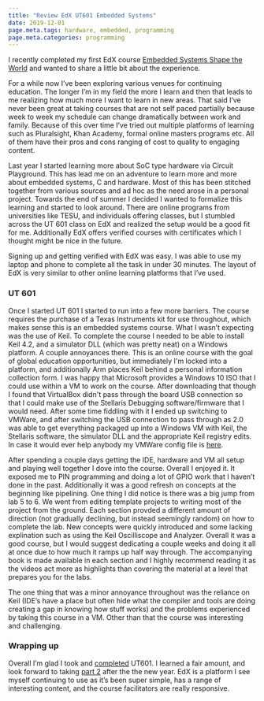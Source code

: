 ```yaml
---
title: "Review EdX UT601 Embedded Systems"
date: 2019-12-01
page.meta.tags: hardware, embedded, programming
page.meta.categories: programming
---
```


I recently completed my first EdX
course [Embedded Systems Shape the World](https://courses.edx.org/courses/course-v1:UTAustinX+UT.6.10x+3T2019/course/)
and wanted to share a little bit about the experience.

For a while now I’ve been exploring various venues for continuing education. The longer I’m in my field the more I learn
and then that leads to me realizing how much more I want to learn in new areas. That said I’ve never been great at
taking courses that are not self paced partially because week to week my schedule can change dramatically between work
and family. Because of this over time I’ve tried out multiple platforms of learning such as Pluralsight, Khan Academy,
formal online masters programs etc. All of them have their pros and cons ranging of cost to quality to engaging content.

Last year I started learning more about SoC type hardware via Circuit Playground. This has lead me on an adventure to
learn more and more about embedded systems, C and hardware. Most of this has been stitched together from various sources
and ad hoc as the need arose in a personal project. Towards the end of summer I decided I wanted to formalize this
learning and started to look around. There are online programs from universities like TESU, and individuals offering
classes, but I stumbled across the UT 601 class on EdX and realized the setup would be a good fit for me. Additionally
EdX offers verified courses with certificates which I thought might be nice in the future.

Signing up and getting verified with EdX was easy. I was able to use my laptop and phone to complete all the task in
under 30 minutes. The layout of EdX is very similar to other online learning platforms that I’ve used.

### UT 601

Once I started UT 601 I started to run into a few more barriers. The course requires the purchase of a Texas Instruments
kit for use throughout, which makes sense this is an embedded systems course. What I wasn’t expecting was the use of
Keil. To complete the course I needed to be able to install Keil 4.2, and a simulator DLL (which was pretty neat) on a
Windows platform. A couple annoyances there. This is an online course with the goal of global education opportunities,
but immediately I'm locked into a platform, and additionally Arm places Keil behind a personal information collection
form. I was happy that Microsoft provides a Windows 10 ISO that I could use within a VM to work on the course. After
downloading that though I found that VirtualBox didn't pass through the board USB connection so that I could make use of
the Stellaris Debugging software/firmware that I would need. After some time fiddling with it I ended up switching to
VMWare, and after switching the USB connection to pass through as 2.0 was able to get everything packaged up into a
Windows VM with Keil, the Stellaris software, the simulator DLL and the appropriate Keil registry edits. In case it
would ever help anybody my VMWare config file
is [here](https://github.com/n0mn0m/snippets/tree/main/Windows%2010%20x64.vmx).

After spending a couple days getting the IDE, hardware and VM all setup and playing well together I dove into the
course. Overall I enjoyed it. It exposed me to PIN programming and doing a lot of GPIO work that I haven’t done in the
past. Additionally it was a good refresh on concepts at the beginning like pipelining. One thing I did notice is there
was a big jump from lab 5 to 6. We went from editing template projects to writing most of the project from the ground.
Each section provded a different amount of direction (not gradually declining, but instead seemingly random) on how to
complete the lab. New concepts were quickly introduced and some lacking explination such as using the Keil Oscilliscope
and Analyzer. Overall it was a good course, but I would suggest dedicating a couple weeks and doing it all at once due
to how much it ramps up half way through. The accompanying book is made available in each section and I highly recommend
reading it as the videos act more as highlights than covering the material at a level that prepares you for the labs.

The one thing that was a minor annoyance throughout was the reliance on Keil (IDE’s have a place but often hide what the
compiler and tools are doing creating a gap in knowing how stuff works) and the problems experienced by taking this
course in a VM. Other than that the course was interesting and challenging.

### Wrapping up

Overall I’m glad I took and [completed](https://burningdaylight.io/static/certifications/Embedded_601.pdf) UT601. I
learned a fair amount, and look forward to
taking [part 2](https://courses.edx.org/courses/course-v1:UTAustinX+UT.6.20x+3T2019/course/) after the the new year. EdX
is a platform I see myself continuing to use as it’s been super simple, has a range of interesting content, and the
course facilitators are really responsive.

